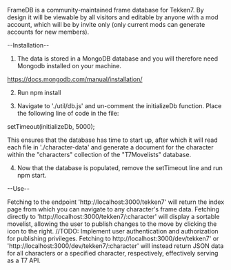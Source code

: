 FrameDB is a community-maintained frame database for Tekken7. By design it will be viewable by all visitors and editable by anyone with a mod account, which will be by invite only (only current mods can generate accounts for new members).

--Installation--

1. The data is stored in a MongoDB database and you will therefore need Mongodb installed on your machine.

https://docs.mongodb.com/manual/installation/

2. Run npm install

3. Navigate to './util/db.js' and un-comment the initializeDb function. Place the following line of code in the file:

setTimeout(initializeDb, 5000);

This ensures that the database has time to start up, after which it will read each file in './character-data' and generate a document for
the character within the "characters" collection of the "T7Movelists" database.

4. Now that the database is populated, remove the setTimeout line and run npm start.

--Use--

Fetching to the endpoint 'http://localhost:3000/tekken7' will return the index page from which you can navigate to any character's frame data.
Fetching directly to 'http://localhost:3000/tekken7/:character' will display a sortable movelist, allowing the user to publish changes to the move by clicking the icon to the right.
//TODO: Implement user authentication and authorization for publishing privileges.
Fetching to http://localhost:3000/dev/tekken7' or 'http://localhost:3000/dev/tekken7/:character' will instead return JSON data for all characters or a specified character, respectively, effectively serving as a T7 API.
